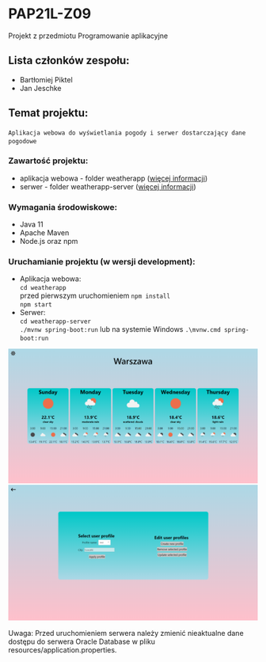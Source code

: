 # PAP21L-Z09

Projekt z przedmiotu Programowanie aplikacyjne

## Lista członków zespołu:
* Bartłomiej Piktel
* Jan Jeschke

## Temat projektu:
`Aplikacja webowa do wyświetlania pogody i serwer dostarczający dane pogodowe`

### Zawartość projektu:
* aplikacja webowa - folder weatherapp ([więcej informacji](./weatherapp/README.md))
* serwer - folder weatherapp-server ([więcej informacji](./weatherapp-server/README.md))

### Wymagania środowiskowe:
* Java 11
* Apache Maven
* Node.js oraz npm

### Uruchamianie projektu (w wersji development):
* Aplikacja webowa:  
`cd weatherapp`  
przed pierwszym uruchomieniem `npm install`  
`npm start`
* Serwer:  
`cd weatherapp-server`  
`./mvnw spring-boot:run` lub na systemie Windows `.\mvnw.cmd spring-boot:run`

![img1](pictures/demo1.png)
![img2](pictures/demo2.png)

Uwaga: Przed uruchomieniem serwera należy zmienić nieaktualne dane dostępu do serwera Oracle Database w pliku resources/application.properties.
